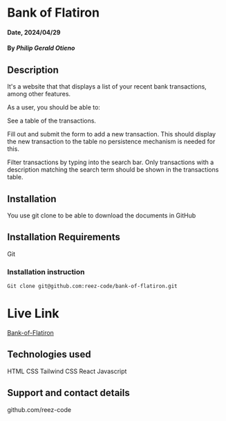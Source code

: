 # Bank of Flatiron

#### Date, 2024/04/29

#### By _Philip Gerald Otieno_

## Description

It's a website that that displays a list of your recent bank transactions, among other features.

As a user, you should be able to:

See a table of the transactions.

Fill out and submit the form to add a new transaction. This should display the new transaction to the table no persistence mechanism is needed for this.

Filter transactions by typing into the search bar. Only transactions with a description matching the search term should be shown in the transactions table.

## Installation

You use git clone to be able to download the documents in GitHub

## Installation Requirements

Git

### Installation instruction

```
Git clone git@github.com:reez-code/bank-of-flatiron.git

```

# Live Link

[Bank-of-Flatiron](https://reez-code.github.io/bank-of-flatiron/)

## Technologies used

HTML
CSS
Tailwind CSS
React
Javascript

## Support and contact details

github.com/reez-code
